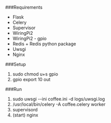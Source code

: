 ###Requirements

- Flask
- Celery
- Supervisor
- WiringPi2
- WiringPi2 - gpio
- Redis + Redis python package
- Uwsgi
- Nginx

###Setup
 1. sudo chmod u+s gpio
 2. gpio export 10 out
 
###Run
1. sudo uwsgi --ini coffee.ini -d logs/uwsgi.log
2. /usr/local/bin/celery -A coffee.celery worker
3. supervisord
4. (start) nginx
 
